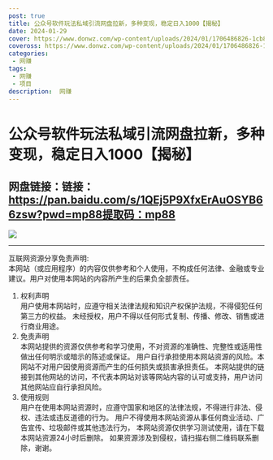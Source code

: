 ```yaml
---
post: true
title: 公众号软件玩法私域引流网盘拉新，多种变现，稳定日入1000【揭秘】
date: 2024-01-29
cover: https://www.donwz.com/wp-content/uploads/2024/01/1706486826-1cb8ccd6e48b120.jpg
coveross: https://www.donwz.com/wp-content/uploads/2024/01/1706486826-1cb8ccd6e48b120.jpg
categories:
 - 网赚
tags:
 - 网赚
 - 项目
description:  网赚
---
```

# 公众号软件玩法私域引流网盘拉新，多种变现，稳定日入1000【揭秘】

## 网盘链接：链接：https://pan.baidu.com/s/1QEj5P9XfxErAuOSYB66zsw?pwd=mp88提取码：mp88  

![](https://www.donwz.com/wp-content/uploads/2024/01/1706486826-1cb8ccd6e48b120.jpg)

---
互联网资源分享免责声明:  
本网站（或应用程序）的内容仅供参考和个人使用，不构成任何法律、金融或专业建议。用户对使用本网站的内容所产生的后果负全部责任。
1. 权利声明  
用户使用本网站时，应遵守相关法律法规和知识产权保护法规，不得侵犯任何第三方的权益。
未经授权，用户不得以任何形式复制、传播、修改、销售或进行商业用途。
2. 免责声明  
本网站提供的资源仅供参考和学习使用，不对资源的准确性、完整性或适用性做出任何明示或暗示的陈述或保证。
用户自行承担使用本网站资源的风险。本网站不对用户因使用资源而产生的任何损失或损害承担责任。
本网站提供的链接到其他网站的访问，不代表本网站对该等网站内容的认可或支持，用户访问其他网站应自行承担风险。
3. 使用规则  
用户在使用本网站资源时，应遵守国家和地区的法律法规，不得进行非法、侵权、违法或违反道德的行为。
用户不得使用本网站资源从事任何商业活动、广告宣传、垃圾邮件或其他违法行为，
本网站资源仅供学习测试使用，请在下载本网站资源24小时后删除。
如果资源涉及到侵权，请扫描右侧二维码联系删除，谢谢。
